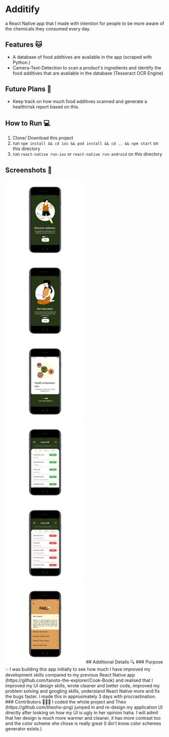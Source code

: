 # Additify
a React Native app that I made with intention for people to be more aware of the chemicals they consumed every day.
## Features 🐱
- A database of food additives are available in the app (scraped with Python.)
- Camera-Text-Detection to scan a product's ingredients and identify the food additives that are available in the database (Tesseract OCR Engine)
## Future Plans 📝
- Keep track on how much food additives scanned and generate a health/risk report based on this.
## How to Run 💻
1. Clone/ Download this project
2. run `npm install && cd ios && pod install && cd .. && npm start` on this directory
3. run `react-native run-ios` or `react-native run-android` on this directory
## Screenshots 📱
<img src="/app-screenshots/iPhone8-mockup-result/Intro-1.png" alt="Intro Screen 1" title="Intro Screen 1" width="50%" height="50%" />
<img src="/app-screenshots/iPhone8-mockup-result/Intro-2.png" alt="Intro Screen 2" title="Intro Screen 2" width="50%" height="50%" />
<img src="/app-screenshots/iPhone8-mockup-result/Intro-3.png" alt="Intro Screen 3" title="Intro Screen 3" width="50%" height="50%" />
<img src="/app-screenshots/iPhone8-mockup-result/Main-1.png" alt="Main Screen 1" title="Main Screen 1" width="50%" height="50%" />
<img src="/app-screenshots/iPhone8-mockup-result/Main-2.png" alt="Main Screen 2" title="Main Screen 2" width="50%" height="50%" />
<img src="/app-screenshots/iPhone8-mockup-result/FAQ.png" alt="FAQ" title="FAQ" width="50%" height="50%" />
## Additional Details 🔍
### Purpose 💡
I was building this app initially to see how much I have improved my development skills compared to my previous React Native app (https://github.com/tanoto-the-explorer/Cook-Book) and realised that I improved my UI design skills, wrote cleaner and better code, improved my problem solving and googling skills, understand React Native more and fix the bugs faster. I made this in approximately 3 days with procrastination.
### Contributors 👩🏻‍💻
I coded the whole project and Theo (https://github.com/theoho-png) jumped in and re-design my application UI directly after looking on how my UI is ugly in her opinion haha. I will admit that her design is much more warmer and cleaner, it has more contrast too and the color scheme she chose is really great (I din't know color schemes generator exists.)
